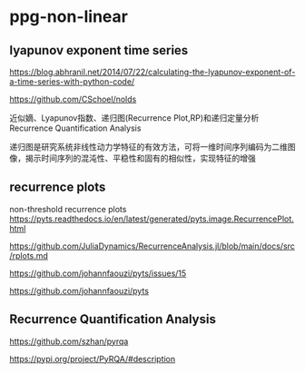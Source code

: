 # ppg-non-linear



## lyapunov exponent time series  


https://blog.abhranil.net/2014/07/22/calculating-the-lyapunov-exponent-of-a-time-series-with-python-code/

https://github.com/CSchoel/nolds

近似嫡、Lyapunov指数、递归图(Recurrence Plot,RP)和递归定量分析 Recurrence Quantification Analysis

递归图是研究系统非线性动力学特征的有效方法，可将一维时间序列编码为二维图像，揭示时间序列的混沌性、平稳性和固有的相似性，实现特征的增强


## recurrence plots

non-threshold recurrence plots
https://pyts.readthedocs.io/en/latest/generated/pyts.image.RecurrencePlot.html

https://github.com/JuliaDynamics/RecurrenceAnalysis.jl/blob/main/docs/src/rplots.md

https://github.com/johannfaouzi/pyts/issues/15

https://github.com/johannfaouzi/pyts


## Recurrence Quantification Analysis


https://github.com/szhan/pyrqa

https://pypi.org/project/PyRQA/#description


